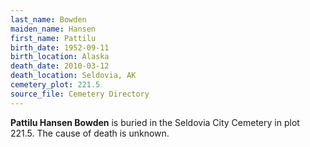 ```yaml
---
last_name: Bowden
maiden_name: Hansen
first_name: Pattilu
birth_date: 1952-09-11
birth_location: Alaska
death_date: 2010-03-12
death_location: Seldovia, AK
cemetery_plot: 221.5
source_file: Cemetery Directory
---
```

**Pattilu Hansen  Bowden** is buried in the Seldovia City Cemetery in plot 221.5.  The cause of death is unknown.




